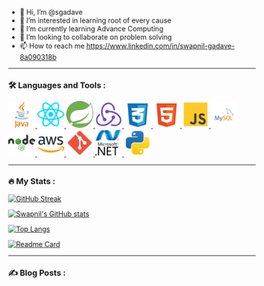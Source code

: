 - 👋 Hi, I’m @sgadave
- 👀 I’m interested in learning root of every cause
- 🌱 I’m currently learning Advance Computing 
- 💞️ I’m looking to collaborate on problem solving
- 📫 How to reach me https://www.linkedin.com/in/swapnil-gadave-8a090318b



<!---
sgadave/sgadave is a ✨ special ✨ repository because its `README.md` (this file) appears on your GitHub profile.
You can click the Preview link to take a look at your changes.
--->

-----------------------------------------------

### :hammer_and_wrench: Languages and Tools :

<p align="left">
<a href="https://docs.oracle.com/en/java/" target="_blank">
<img src="https://github.com/sgadave/sgadave/blob/main/icons/javalogo.svg" alt="JAVA" width="55" height="55"/>
</a>


<a href="https://reactjs.org/docs/getting-started.html" target="_blank">
<img src="https://github.com/sgadave/sgadave/blob/main/icons/react.svg" alt="REACT" width="55" height="55"/>
</a>


<a href="https://spring.io/tools" target="_blank">
<img src="https://github.com/sgadave/sgadave/blob/main/icons/spring.svg" alt="SPRING" width="55" height="55"/>
</a>

<a href="https://redux.js.org/" target="_blank">
<img src="https://github.com/sgadave/sgadave/blob/main/icons/redux.svg" alt="REDUX" width="55" height="55"/>
</a>

<a href="https://www.w3.org/TR/CSS/#css" target="_blank">
<img src="https://github.com/sgadave/sgadave/blob/main/icons/css.svg" alt="CSS" width="55" height="55"/>
</a>

<a href="https://html.spec.whatwg.org/" target="_blank">
<img src="https://github.com/sgadave/sgadave/blob/main/icons/html-5.svg" alt="HTML-5" width="55" height="55"/>
</a>
<a href="https://www.javascript.com/" target="_blank">
<img src="https://github.com/sgadave/sgadave/blob/main/icons/js.svg" alt="JAVASCRIPT" width="55" height="55"/>
</a>
<a href="https://www.mysql.com/" target="_blank">
<img src="https://github.com/sgadave/sgadave/blob/main/icons/mysql.svg" alt="MYSQL" width="55" height="55"/>
</a>
<a href="https://nodejs.org/en/" target="_blank">
<img src="https://github.com/sgadave/sgadave/blob/main/icons/nodejs.svg" alt="NODEJS" width="55" height="55"/>
</a>
<a href="https://aws.amazon.com/" target="_blank">
<img src="https://github.com/sgadave/sgadave/blob/main/icons/aws.svg" alt="AWS" width="55" height="55"/>
</a>
<a href="https://git-scm.com/" target="_blank">
<img src="https://github.com/sgadave/sgadave/blob/main/icons/git.svg" alt="GIT" width="55" height="55"/>
</a>

<a href="https://dotnet.microsoft.com/en-us/" target="_blank">
<img src="https://github.com/sgadave/sgadave/blob/main/icons/dotnet.svg" alt="DOTNET" width="55" height="55"/>
</a>

<a href="https://www.python.org/" target="_blank">
<img src="https://github.com/sgadave/sgadave/blob/main/icons/python.svg" alt="PYTHON" width="55" height="55"/>
</a>

</p>




-----------------------------------------------


### :fire: My Stats :

[![GitHub Streak](https://github-readme-streak-stats.herokuapp.com?user=sgadave&theme=dark&border_radius=13&date_format=M%20j%5B%2C%20Y%5D)](https://git.io/streak-stats)

[![Swapnil's GitHub stats](https://github-readme-stats.vercel.app/api?username=sgadave&show_icons=true&theme=dark)](https://github.com/sgadave/sgadave)

[![Top Langs](https://github-readme-stats.vercel.app/api/top-langs/?username=anuraghazra)](https://github.com/sgadave/sgadave)

[![Readme Card](https://github-readme-stats.vercel.app/api/pin/?username=anuraghazra&repo=github-readme-stats)](https://github.com/anuraghazra/github-readme-stats)

<hr style="height:2px;border-width:0;color:gray;background-color:gray">



### :writing_hand: Blog Posts :




<!---
gunjalrushabh/gunjalrushabh is a ✨ special ✨ repository because its `README.md` (this file) appears on your GitHub profile.
You can click the Preview link to take a look at your changes.
--->
